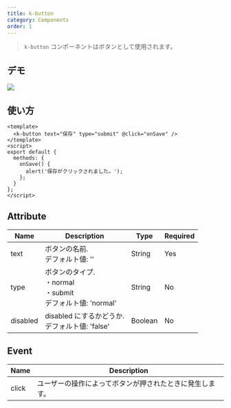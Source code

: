```yaml
---
title: k-button
category: Components
order: 1
---
```


> `k-button` コンポーネントはボタンとして使用されます。

## デモ

![](/images/k-button-basic.png)

## 使い方

```vue
<template>
  <k-button text="保存" type="submit" @click="onSave" />
</template>
<script>
export default {
  methods: {
    onSave() {
      alert('保存がクリックされました。');
    };
  }
};
</script>
```

## Attribute

| Name     | Description                                                        | Type    | Required |
| -------- | ------------------------------------------------------------------ | ------- | -------- |
| text     | ボタンの名前.<br>デフォルト値: ''                                  | String  | Yes      |
| type     | ボタンのタイプ.<br>・normal<br>・submit <br>デフォルト値: 'normal' | String  | No       |
| disabled | disabled にするかどうか.<br>デフォルト値: 'false'                  | Boolean | No       |

## Event

| Name  | Description                                              |
| ----- | -------------------------------------------------------- |
| click | ユーザーの操作によってボタンが押されたときに発生します。 |
